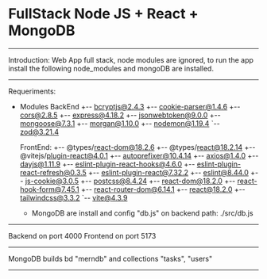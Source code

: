 # FullStack Node JS + React + MongoDB

-------------------------------------------------------------------------------------------------------------------------------------------

Introduction:
Web App full stack, node modules are ignored, to run the app install the following node_modules and mongoDB are installed.

-------------------------------------------------------------------------------------------------------------------------------------------

Requeriments:

- Modules
    BackEnd
        +-- bcryptjs@2.4.3
        +-- cookie-parser@1.4.6
        +-- cors@2.8.5
        +-- express@4.18.2
        +-- jsonwebtoken@9.0.0
        +-- mongoose@7.3.1
        +-- morgan@1.10.0
        +-- nodemon@1.19.4
        `-- zod@3.21.4

    FrontEnd:
        +-- @types/react-dom@18.2.6
        +-- @types/react@18.2.14
        +-- @vitejs/plugin-react@4.0.1
        +-- autoprefixer@10.4.14
        +-- axios@1.4.0
        +-- dayjs@1.11.9
        +-- eslint-plugin-react-hooks@4.6.0
        +-- eslint-plugin-react-refresh@0.3.5
        +-- eslint-plugin-react@7.32.2
        +-- eslint@8.44.0
        +-- js-cookie@3.0.5
        +-- postcss@8.4.24
        +-- react-dom@18.2.0
        +-- react-hook-form@7.45.1
        +-- react-router-dom@6.14.1
        +-- react@18.2.0
        +-- tailwindcss@3.3.2
        `-- vite@4.3.9

  - MongoDB are install and config "db.js" on backend path: ./src/db.js

-------------------------------------------------------------------------------------------------------------------------------------------
  
  Backend on port 4000
  Frontend on port 5173

-------------------------------------------------------------------------------------------------------------------------------------------

MongoDB builds bd "merndb" and collections "tasks", "users"

-------------------------------------------------------------------------------------------------------------------------------------------
  
